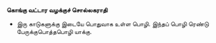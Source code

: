 **கொங்கு வட்டார வழக்குச் சொல்லகராதி**
- இரு காடுகளுக்கு இடையே பொதுவாக உள்ள பொழி. இந்தப் பொழி ரெண்டு பேருக்குபொத்தபொழி யாக்கு.

